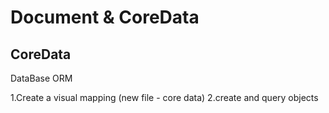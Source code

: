 Document & CoreData
===================
CoreData
--------
DataBase
ORM

1.Create a visual mapping (new file - core data)
2.create and query objects
